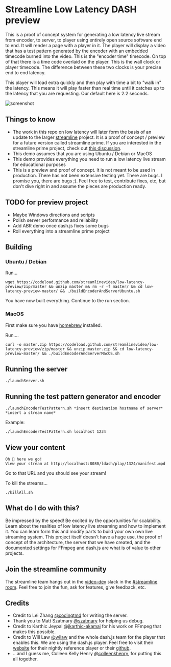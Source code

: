 
# Streamline Low Latency DASH preview

This is a proof of concept system for generating a low latency live stream from encoder, to server, to player using entirely open source software end to end. It will render a page with a player in it. The player will display a video that has a test pattern generated by the encoder with an embedded timecode burned into the video. This is the "encoder time" timecode. On top of that there is a time code overlaid on the player. This is the wall clock or player timecode. The difference between these two clocks is your precise end to end latency. 

This player will load extra quickly and then play with time a bit to "walk in" the latency. This means it will play faster than real time until it catches up to the latency that you are requesting. Our default here is 2.2 seconds. 


![screenshot](https://s3-us-west-1.amazonaws.com/streamlinevideo/screenshot.png)



## Things to know

- The work in this repo on low latency will later form the basis of an update to the larger [streamline](https://github.com/streamlinevideo/streamline) project. It is a proof of concept / preview for a future version called streamline prime. If you are interested in the streamline prime project, check out [this discussion](https://github.com/streamlinevideo/streamline/issues/13).
- This demo assumes that you are using Ubuntu / Debian or MacOS
- This demo provides everything you need to run a low latency live stream for educational purposes
- This is a preview and proof of concept. It is not meant to be used in production. There has not been extensive testing yet. There are bugs. I promise you, there are bugs ;). Feel free to test, contribute fixes, etc, but don't dive right in and assume the pieces are production ready.

## TODO for preview project

- Maybe Windows directions and scripts
- Polish server performance and reliability
- Add ABR demo once dash.js fixes some bugs
- Roll everything into a streamline prime project 

## Building 

### Ubuntu  / Debian

Run...

    wget https://codeload.github.com/streamlinevideo/low-latency-preview/zip/master && unzip master && rm -r -f master/ && cd low-latency-preview-master/ && ./buildEncoderAndServerUbuntu.sh

You have now built everything. Continue to the run section.

### MacOS

First make sure you have [homebrew](https://brew.sh/) installed.

Run....

    curl -o master.zip https://codeload.github.com/streamlinevideo/low-latency-preview/zip/master && unzip master.zip && cd low-latency-preview-master/ && ./buildEncoderAndServerMacOS.sh
    
## Running the server

    ./launchServer.sh

## Running the test pattern generator and encoder 

    ./launchEncoderTestPattern.sh *insert destination hostname of server* *insert a stream name*

Example: 

    ./launchEncoderTestPattern.sh localhost 1234

## View your content

    Oh 💩 here we go!
    View your stream at http://localhost:8080/ldash/play/1324/manifest.mpd

Go to that URL and you should see your stream! 

To kill the streams...

    ./killAll.sh

## What do I do with this?

Be impressed by the speed! Be excited by the opportunities for scalability. Learn about the realities of low latency live streaming and how to implement it. You can learn form this and modify parts to build your own own live streaming system. This project itself doesn't have a huge use, the proof of concept of the architecture, the server that we have created, and the documented settings for FFmpeg and dash.js are what is of value to other projects.

## Join the streamline community

The streamline team hangs out in the [video-dev](http://video-dev.herokuapp.com/) slack in the [#streamline room](https://video-dev.slack.com/messages/CD03ZUF8F).  Feel free to join the fun, ask for features, give feedback, etc.

## Credits

- Credit to Lei Zhang [@codingtmd](https://github.com/codingtmd) for writing the server. 
- Thank you to Matt Szatmary [@szatmary](https://github.com/szatmary) for helping us debug. 
- Credit to Karthic Jeypal [@jkarthic-akamai](https://github.com/jkarthic-akamai) for his work on FFmpeg that makes this possible. 
- Credit to Will Law [@wilaw](https://github.com/wilaw) and the whole dash.js team for the player that enables this. We are using the dash.js player. Feel free to visit their [website](http://reference.dashif.org/dash.js/nightly/samples/dash-if-reference-player/index.html) for their nightly reference player or their [github](https://github.com/Dash-Industry-Forum/dash.js/wiki).
- ...and I guess me,  Colleen Kelly Henry [@colleenkhenry](https://github.com/colleenkhenry), for putting this all together.
